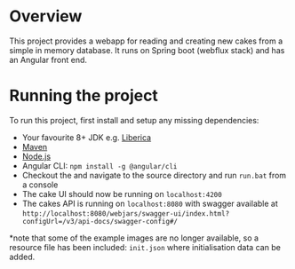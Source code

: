 # Overview
This project provides a webapp for reading and creating new cakes from a simple in memory database.
It runs on Spring boot (webflux stack) and has an Angular front end.

# Running the project
To run this project, first install and setup any missing dependencies:
- Your favourite 8+ JDK e.g. [Liberica](https://bell-sw.com/pages/downloads/#mn)
- [Maven](https://maven.apache.org/install.html)
- [Node.js](https://nodejs.org/en/download/)
- Angular CLI: `npm install -g @angular/cli`
- Checkout the and navigate to the source directory and run `run.bat` from a console
- The cake UI should now be running on `localhost:4200`
- The cakes API is running on `localhost:8080` with swagger available at `http://localhost:8080/webjars/swagger-ui/index.html?configUrl=/v3/api-docs/swagger-config#/`


*note that some of the example images are no longer available, so a resource file has been included: `init.json` where initialisation data can be added.


